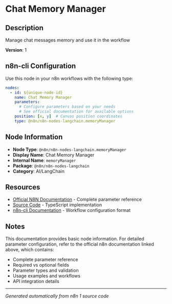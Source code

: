 # Chat Memory Manager

## Description

Manage chat messages memory and use it in the workflow

**Version**: 1

## n8n-cli Configuration

Use this node in your n8n workflows with the following type:

```yaml
nodes:
  - id: ${unique-node-id}
    name: Chat Memory Manager
    parameters:
      # Configure parameters based on your needs
      # See official documentation for available options
    position: [x, y]  # Canvas position coordinates
    type: @n8n/n8n-nodes-langchain.memoryManager
```

## Node Information

- **Node Type**: `@n8n/n8n-nodes-langchain.memoryManager`
- **Display Name**: Chat Memory Manager
- **Internal Name**: `memoryManager`
- **Package**: `@n8n/n8n-nodes-langchain`
- **Category**: AI/LangChain

## Resources

- [Official N8N Documentation](https://docs.n8n.io/integrations/builtin/cluster-nodes/root-nodes/n8n-nodes-langchain.memorymanager/) - Complete parameter reference
- [Source Code](https://github.com/n8n-io/n8n/blob/master/packages/@n8n/nodes-langchain/nodes/memory/MemoryManager/MemoryManager.node.ts) - TypeScript implementation
- [n8n-cli Documentation](https://github.com/edenreich/n8n-cli) - Workflow configuration format

## Notes

This documentation provides basic node information. For detailed parameter configuration, 
refer to the official n8n documentation linked above, which contains:

- Complete parameter reference
- Required vs optional fields
- Parameter types and validation
- Usage examples and workflows
- API integration details

---
*Generated automatically from n8n 1 source code*
